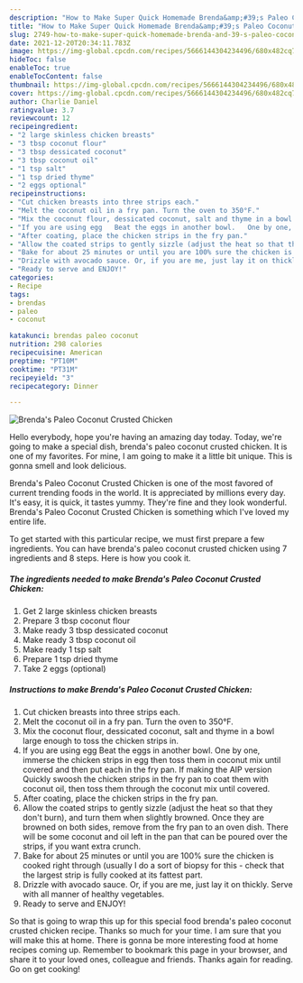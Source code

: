 ```yaml
---
description: "How to Make Super Quick Homemade Brenda&amp;#39;s Paleo Coconut Crusted Chicken"
title: "How to Make Super Quick Homemade Brenda&amp;#39;s Paleo Coconut Crusted Chicken"
slug: 2749-how-to-make-super-quick-homemade-brenda-and-39-s-paleo-coconut-crusted-chicken
date: 2021-12-20T20:34:11.783Z
image: https://img-global.cpcdn.com/recipes/5666144304234496/680x482cq70/brendas-paleo-coconut-crusted-chicken-recipe-main-photo.jpg
hideToc: false
enableToc: true
enableTocContent: false
thumbnail: https://img-global.cpcdn.com/recipes/5666144304234496/680x482cq70/brendas-paleo-coconut-crusted-chicken-recipe-main-photo.jpg
cover: https://img-global.cpcdn.com/recipes/5666144304234496/680x482cq70/brendas-paleo-coconut-crusted-chicken-recipe-main-photo.jpg
author: Charlie Daniel
ratingvalue: 3.7
reviewcount: 12
recipeingredient:
- "2 large skinless chicken breasts"
- "3 tbsp coconut flour"
- "3 tbsp dessicated coconut"
- "3 tbsp coconut oil"
- "1 tsp salt"
- "1 tsp dried thyme"
- "2 eggs optional"
recipeinstructions:
- "Cut chicken breasts into three strips each."
- "Melt the coconut oil in a fry pan. Turn the oven to 350°F."
- "Mix the coconut flour, dessicated coconut, salt and thyme in a bowl large enough to toss the chicken strips in."
- "If you are using egg   Beat the eggs in another bowl.   One by one, immerse the chicken strips in egg then toss them in coconut mix until covered and then put each in the fry pan.  If making the AIP version   Quickly swoosh the chicken strips in the fry pan to coat them with coconut oil, then toss them through the coconut mix until covered."
- "After coating, place the chicken strips in the fry pan."
- "Allow the coated strips to gently sizzle (adjust the heat so that they don&#39;t burn), and turn them when slightly browned.   Once they are browned on both sides, remove from the fry pan to an oven dish. There will be some coconut and oil left in the pan that can be poured over the strips, if you want extra crunch."
- "Bake for about 25 minutes or until you are 100% sure the chicken is cooked right through (usually I do a sort of biopsy for this - check that the largest strip is fully cooked at its fattest part."
- "Drizzle with avocado sauce. Or, if you are me, just lay it on thickly.   Serve with all manner of healthy vegetables."
- "Ready to serve and ENJOY!"
categories:
- Recipe
tags:
- brendas
- paleo
- coconut

katakunci: brendas paleo coconut 
nutrition: 298 calories
recipecuisine: American
preptime: "PT10M"
cooktime: "PT31M"
recipeyield: "3"
recipecategory: Dinner

---
```



![Brenda&#39;s Paleo Coconut Crusted Chicken](https://img-global.cpcdn.com/recipes/5666144304234496/680x482cq70/brendas-paleo-coconut-crusted-chicken-recipe-main-photo.jpg)

Hello everybody, hope you're having an amazing day today. Today, we're going to make a special dish, brenda&#39;s paleo coconut crusted chicken. It is one of my favorites. For mine, I am going to make it a little bit unique. This is gonna smell and look delicious.

Brenda&#39;s Paleo Coconut Crusted Chicken is one of the most favored of current trending foods in the world. It is appreciated by millions every day. It's easy, it is quick, it tastes yummy. They're fine and they look wonderful. Brenda&#39;s Paleo Coconut Crusted Chicken is something which I've loved my entire life.




To get started with this particular recipe, we must first prepare a few ingredients. You can have brenda&#39;s paleo coconut crusted chicken using 7 ingredients and 8 steps. Here is how you cook it.

<!--inarticleads1-->

##### The ingredients needed to make Brenda&#39;s Paleo Coconut Crusted Chicken:

1. Get 2 large skinless chicken breasts
1. Prepare 3 tbsp coconut flour
1. Make ready 3 tbsp dessicated coconut
1. Make ready 3 tbsp coconut oil
1. Make ready 1 tsp salt
1. Prepare 1 tsp dried thyme
1. Take 2 eggs (optional)




<!--inarticleads2-->

##### Instructions to make Brenda&#39;s Paleo Coconut Crusted Chicken:

1. Cut chicken breasts into three strips each.
1. Melt the coconut oil in a fry pan. Turn the oven to 350°F.
1. Mix the coconut flour, dessicated coconut, salt and thyme in a bowl large enough to toss the chicken strips in.
1. If you are using egg   Beat the eggs in another bowl.   One by one, immerse the chicken strips in egg then toss them in coconut mix until covered and then put each in the fry pan.  If making the AIP version   Quickly swoosh the chicken strips in the fry pan to coat them with coconut oil, then toss them through the coconut mix until covered.
1. After coating, place the chicken strips in the fry pan.
1. Allow the coated strips to gently sizzle (adjust the heat so that they don&#39;t burn), and turn them when slightly browned.   Once they are browned on both sides, remove from the fry pan to an oven dish. There will be some coconut and oil left in the pan that can be poured over the strips, if you want extra crunch.
1. Bake for about 25 minutes or until you are 100% sure the chicken is cooked right through (usually I do a sort of biopsy for this - check that the largest strip is fully cooked at its fattest part.
1. Drizzle with avocado sauce. Or, if you are me, just lay it on thickly.   Serve with all manner of healthy vegetables.
1. Ready to serve and ENJOY!



So that is going to wrap this up for this special food brenda&#39;s paleo coconut crusted chicken recipe. Thanks so much for your time. I am sure that you will make this at home. There is gonna be more interesting food at home recipes coming up. Remember to bookmark this page in your browser, and share it to your loved ones, colleague and friends. Thanks again for reading. Go on get cooking!
